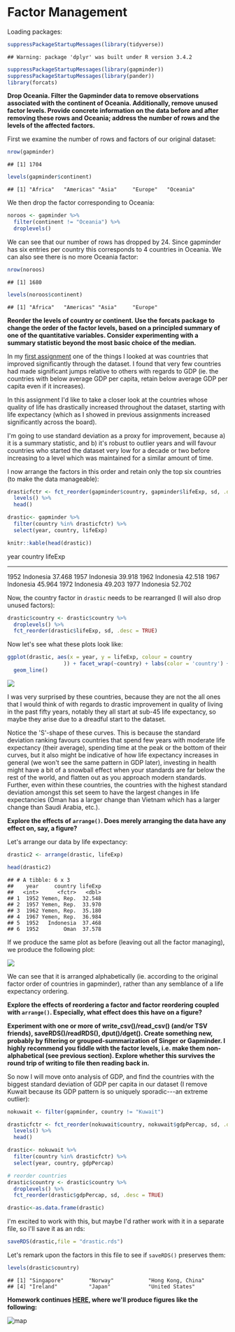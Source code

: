 # Factor Management



Loading packages:


```r
suppressPackageStartupMessages(library(tidyverse))
```

```
## Warning: package 'dplyr' was built under R version 3.4.2
```

```r
suppressPackageStartupMessages(library(gapminder))
suppressPackageStartupMessages(library(pander))
library(forcats)
```

**Drop Oceania. Filter the Gapminder data to remove observations associated with the continent of Oceania. Additionally, remove unused factor levels. Provide concrete information on the data before and after removing these rows and Oceania; address the number of rows and the levels of the affected factors.**

First we examine the number of rows and factors of our original dataset:


```r
nrow(gapminder)
```

```
## [1] 1704
```

```r
levels(gapminder$continent)
```

```
## [1] "Africa"   "Americas" "Asia"     "Europe"   "Oceania"
```

We then drop the factor corresponding to Oceania:


```r
noroos <- gapminder %>% 
  filter(continent != "Oceania") %>% 
  droplevels()
```

We can see that our number of rows has dropped by 24. Since gapminder has six entries per country this corresponds to  4 countries in Oceania. We can also see there is no more Oceania factor:


```r
nrow(noroos)
```

```
## [1] 1680
```

```r
levels(noroos$continent)
```

```
## [1] "Africa"   "Americas" "Asia"     "Europe"
```

**Reorder the levels of country or continent. Use the forcats package to change the order of the factor levels, based on a principled summary of one of the quantitative variables. Consider experimenting with a summary statistic beyond the most basic choice of the median.**

In my [first assignment](https://github.com/arsbar24/STAT545-hw-barton-alistair/blob/master/gapminder-exploration.md) one of the things I looked at was countries that improved significantly through the dataset. I found that very few countries had made significant jumps relative to others with regards to GDP (ie. the countries with below average GDP per capita, retain below average GDP per capita even if it increases).

In this assignment I'd like to take a closer look at the countries whose quality of life has drastically increased throughout the dataset, starting with life expectancy (which as I showed in previous assignments increased significantly across the board).

I'm going to use standard deviation as a proxy for improvement, because a) it is a summary statistic, and b) it's robust to outlier years and will favour countries who started the dataset very low for a decade or two before increasing to a level which was maintained for a similar amount of time.

I now arrange the factors in this order and retain only the top six countries (to make the data manageable):


```r
drasticfctr <- fct_reorder(gapminder$country, gapminder$lifeExp, sd, .desc = TRUE) %>%
  levels() %>% 
  head()

drastic<- gapminder %>%
  filter(country %in% drasticfctr) %>% 
  select(year, country, lifeExp)

knitr::kable(head(drastic))
```



 year  country      lifeExp
-----  ----------  --------
 1952  Indonesia     37.468
 1957  Indonesia     39.918
 1962  Indonesia     42.518
 1967  Indonesia     45.964
 1972  Indonesia     49.203
 1977  Indonesia     52.702

Now, the country factor in `drastic` needs to be rearranged (I will also drop unused factors):


```r
drastic$country <- drastic$country %>% 
  droplevels() %>% 
  fct_reorder(drastic$lifeExp, sd, .desc = TRUE)
```

Now let's see what these plots look like:


```r
ggplot(drastic, aes(x = year, y = lifeExp, colour = country
                  )) + facet_wrap(~country) + labs(color = 'country') +
  geom_line()
```

![](Assignment_5_files/figure-html/unnamed-chunk-7-1.png)<!-- -->

I was very surprised by these countries, because they are not the all ones that I would think of with regards to drastic improvement in quality of living in the past fifty years, notably they all start at sub-45 life expectancy, so maybe they arise due to a dreadful start to the dataset.

Notice the 'S'-shape of these curves. This is because the standard deviation ranking favours countries that spend few years with moderate life expectancy (their average), spending time at the peak or the bottom of their curves, but it also might be indicative of how life expectancy increases in general (we won't see the same pattern in GDP later), investing in health might have a bit of a snowball effect when your standards are far below the rest of the world, and flatten out as you approach modern standards. Further, even within these countries, the countries with the highest standard deviation amongst this set seem to have the largest changes in life expectancies (Oman has a larger change than Vietnam which has a larger change than Saudi Arabia, etc.).

**Explore the effects of `arrange()`. Does merely arranging the data have any effect on, say, a figure?**

Let's arrange our data by life expectancy:


```r
drastic2 <- arrange(drastic, lifeExp)

head(drastic2)
```

```
## # A tibble: 6 x 3
##    year     country lifeExp
##   <int>      <fctr>   <dbl>
## 1  1952 Yemen, Rep.  32.548
## 2  1957 Yemen, Rep.  33.970
## 3  1962 Yemen, Rep.  35.180
## 4  1967 Yemen, Rep.  36.984
## 5  1952   Indonesia  37.468
## 6  1952        Oman  37.578
```

If we produce the same plot as before (leaving out all the factor managing), we produce the following plot: 

![](Assignment_5_files/figure-html/unnamed-chunk-9-1.png)<!-- -->

We can see that it is arranged alphabetically (ie. according to the original factor order of countries in gapminder), rather than any semblance of a life expectancy ordering.

**Explore the effects of reordering a factor and factor reordering coupled with `arrange()`. Especially, what effect does this have on a figure?**

**Experiment with one or more of write_csv()/read_csv() (and/or TSV friends), saveRDS()/readRDS(),  dput()/dget(). Create something new, probably by filtering or grouped-summarization of Singer or Gapminder. I highly recommend you fiddle with the factor levels, i.e. make them non-alphabetical (see previous section). Explore whether this survives the round trip of writing to file then reading back in.**

So now I will move onto analysis of GDP, and find the countries with the biggest standard deviation of GDP per capita in our dataset (I remove Kuwait because its GDP pattern is so uniquely sporadic---an extreme outlier):


```r
nokuwait <- filter(gapminder, country != "Kuwait")

drasticfctr <- fct_reorder(nokuwait$country, nokuwait$gdpPercap, sd, .desc = TRUE) %>%
  levels() %>% 
  head()

drastic<- nokuwait %>%
  filter(country %in% drasticfctr) %>% 
  select(year, country, gdpPercap)

# reorder countries
drastic$country <- drastic$country %>% 
  droplevels() %>% 
  fct_reorder(drastic$gdpPercap, sd, .desc = TRUE)

drastic<-as.data.frame(drastic)
```

I'm excited to work with this, but maybe I'd rather work with it in a separate file, so I'll save it as an rds:


```r
saveRDS(drastic,file = "drastic.rds")
```

Let's remark upon the factors in this file to see if `saveRDS()` preserves them:


```r
levels(drastic$country)
```

```
## [1] "Singapore"        "Norway"           "Hong Kong, China"
## [4] "Ireland"          "Japan"            "United States"
```


**Homework continues [HERE](https://github.com/arsbar24/STAT545-hw-barton-alistair/blob/master/hw05/GDPmap.md), where we'll produce figures like the following:**

![map](map.png)
